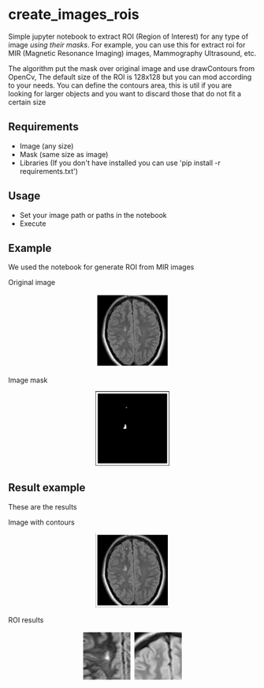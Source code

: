 # create_images_rois
Simple jupyter notebook to extract ROI (Region of Interest) for any type of image *using their masks*.
For example, you can use this for extract roi for MIR (Magnetic Resonance Imaging) images, Mammography Ultrasound, etc. 

The algorithm put the mask over original image and use drawContours from OpenCv, 
The default size of the ROI is 128x128 but you can mod according to your needs.
You can define the contours area, this is util if you are looking for larger objects and you want to discard those that do not fit a certain size

## Requirements
- Image (any size)
- Mask (same size as image)
- Libraries (If you don't have installed you can use 'pip install -r requirements.txt')

## Usage
- Set your image path or paths in the notebook
- Execute

## Example
We used the notebook for generate ROI from MIR images

Original image
<p align="center">
  <img src="./repo_sources/image.png" width="150px" alt="base image">
</p>
Image mask
<p align="center">
  <img src="./repo_sources/mask.png" width="150px" alt="image mask">
</p>

## Result example
These are the results

Image with contours
<p align="center">
  <img src="./repo_sources/image_with_contours.png" width="150px" alt="image with contours">
</p>
ROI results 
<p align="center">
  <img src="./repo_sources/roi1.png" width="100px" alt="ROI 1">  <img src="./repo_sources/roi2.png" width="100px" alt="ROI 2"> 
</p>

